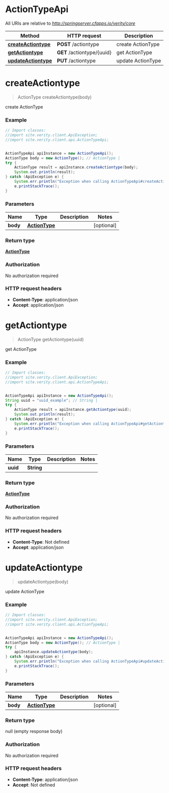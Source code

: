 # ActionTypeApi

All URIs are relative to *http://springserver.cfapps.io/verity/core*

Method | HTTP request | Description
------------- | ------------- | -------------
[**createActiontype**](ActionTypeApi.md#createActiontype) | **POST** /actiontype | create ActionType
[**getActiontype**](ActionTypeApi.md#getActiontype) | **GET** /actiontype/{uuid} | get ActionType
[**updateActiontype**](ActionTypeApi.md#updateActiontype) | **PUT** /actiontype | update ActionType


<a name="createActiontype"></a>
# **createActiontype**
> ActionType createActiontype(body)

create ActionType

### Example
```java
// Import classes:
//import site.verity.client.ApiException;
//import site.verity.client.api.ActionTypeApi;


ActionTypeApi apiInstance = new ActionTypeApi();
ActionType body = new ActionType(); // ActionType | 
try {
    ActionType result = apiInstance.createActiontype(body);
    System.out.println(result);
} catch (ApiException e) {
    System.err.println("Exception when calling ActionTypeApi#createActiontype");
    e.printStackTrace();
}
```

### Parameters

Name | Type | Description  | Notes
------------- | ------------- | ------------- | -------------
 **body** | [**ActionType**](ActionType.md)|  | [optional]

### Return type

[**ActionType**](ActionType.md)

### Authorization

No authorization required

### HTTP request headers

 - **Content-Type**: application/json
 - **Accept**: application/json

<a name="getActiontype"></a>
# **getActiontype**
> ActionType getActiontype(uuid)

get ActionType

### Example
```java
// Import classes:
//import site.verity.client.ApiException;
//import site.verity.client.api.ActionTypeApi;


ActionTypeApi apiInstance = new ActionTypeApi();
String uuid = "uuid_example"; // String | 
try {
    ActionType result = apiInstance.getActiontype(uuid);
    System.out.println(result);
} catch (ApiException e) {
    System.err.println("Exception when calling ActionTypeApi#getActiontype");
    e.printStackTrace();
}
```

### Parameters

Name | Type | Description  | Notes
------------- | ------------- | ------------- | -------------
 **uuid** | **String**|  |

### Return type

[**ActionType**](ActionType.md)

### Authorization

No authorization required

### HTTP request headers

 - **Content-Type**: Not defined
 - **Accept**: application/json

<a name="updateActiontype"></a>
# **updateActiontype**
> updateActiontype(body)

update ActionType

### Example
```java
// Import classes:
//import site.verity.client.ApiException;
//import site.verity.client.api.ActionTypeApi;


ActionTypeApi apiInstance = new ActionTypeApi();
ActionType body = new ActionType(); // ActionType | 
try {
    apiInstance.updateActiontype(body);
} catch (ApiException e) {
    System.err.println("Exception when calling ActionTypeApi#updateActiontype");
    e.printStackTrace();
}
```

### Parameters

Name | Type | Description  | Notes
------------- | ------------- | ------------- | -------------
 **body** | [**ActionType**](ActionType.md)|  | [optional]

### Return type

null (empty response body)

### Authorization

No authorization required

### HTTP request headers

 - **Content-Type**: application/json
 - **Accept**: Not defined

